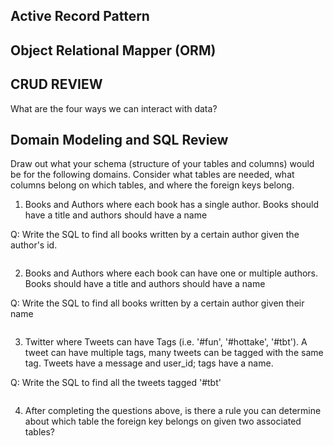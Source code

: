 ## Active Record Pattern

## Object Relational Mapper (ORM)

## CRUD REVIEW

What are the four ways we can interact with data?

## Domain Modeling and SQL Review

Draw out what your schema (structure of your tables and columns) would be for the following domains. Consider what tables are needed, what columns belong on which tables, and where the foreign keys belong.

1. Books and Authors where each book has a single author. Books should have a title and authors should have a name

Q: Write the SQL to find all books written by a certain author given the author's id.
```SQL

```

2. Books and Authors where each book can have one or multiple authors. Books should have a title and authors should have a name

Q: Write the SQL to find all books written by a certain author given their name

```SQL

```

3. Twitter where Tweets can have Tags (i.e. '#fun', '#hottake', '#tbt'). A tweet can have multiple tags, many tweets can be tagged with the same tag. Tweets have a message and user_id; tags have a name.

Q: Write the SQL to find all the tweets tagged '#tbt'

```SQL

```

4. After completing the questions above, is there a rule you can determine about which table the foreign key belongs on given two associated tables?
